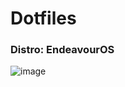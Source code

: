 
# Dotfiles
### Distro: EndeavourOS


![image](https://github.com/user-attachments/assets/2e3e44ce-91e2-4a0e-b5b4-92dbcd051f76)
